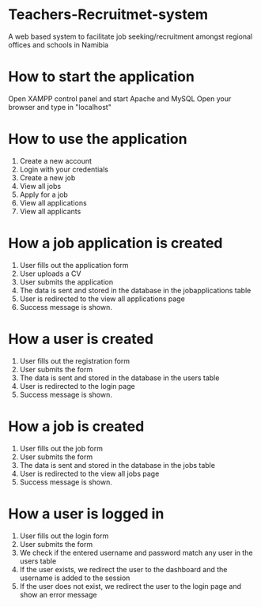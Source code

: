 # Teachers-Recruitmet-system
A web based system to facilitate job seeking/recruitment amongst regional offices and schools in Namibia

# How to start the application
Open XAMPP control panel and start Apache and MySQL
Open your browser and type in "localhost"

# How to use the application
1. Create a new account
2. Login with your credentials
3. Create a new job
4. View all jobs
5. Apply for a job
6. View all applications
7. View all applicants

# How a job application is created
1. User fills out the application form
2. User uploads a CV
3. User submits the application
4. The data is sent and stored in the database in the jobapplications table
5. User is redirected to the view all applications page
6. Success message is shown.

# How a user is created
1. User fills out the registration form
2. User submits the form
3. The data is sent and stored in the database in the users table
4. User is redirected to the login page
5. Success message is shown.

# How a job is created
1. User fills out the job form
2. User submits the form
3. The data is sent and stored in the database in the jobs table
4. User is redirected to the view all jobs page
5. Success message is shown.

# How a user is logged in
1. User fills out the login form
2. User submits the form
3. We check if the entered username and password match any user in the users table
4. If the user exists, we redirect the user to the dashboard and the username is added to the session
5. If the user does not exist, we redirect the user to the login page and show an error message

